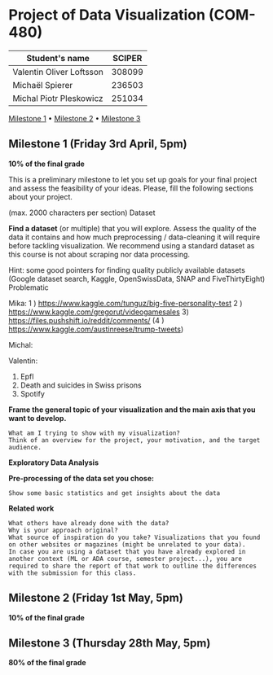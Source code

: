 ﻿# Project of Data Visualization (COM-480)

| Student's name | SCIPER |
| -------------- | ------ |
| Valentin Oliver Loftsson | 308099 |
| Michaël Spierer | 236503 |
| Michal Piotr Pleskowicz | 251034 |

[Milestone 1](#milestone-1-friday-3rd-april-5pm) • [Milestone 2](#milestone-2-friday-1st-may-5pm) • [Milestone 3](#milestone-3-thursday-28th-may-5pm)

## Milestone 1 (Friday 3rd April, 5pm)

**10% of the final grade**

 This is a preliminary milestone to let you set up goals for your final project and assess the feasibility of your ideas. Please, fill the following sections about your project.

(max. 2000 characters per section)
Dataset

**Find a dataset** (or multiple) that you will explore. Assess the quality of the data it contains and how much preprocessing / data-cleaning it will require before tackling visualization. We recommend using a standard dataset as this course is not about scraping nor data processing.

Hint: some good pointers for finding quality publicly available datasets (Google dataset search, Kaggle, OpenSwissData, SNAP and FiveThirtyEight)
Problematic

Mika:
1 ) https://www.kaggle.com/tunguz/big-five-personality-test
2 ) https://www.kaggle.com/gregorut/videogamesales
3) https://files.pushshift.io/reddit/comments/
 (4 ) https://www.kaggle.com/austinreese/trump-tweets)

Michal:


Valentin:
1) Epfl
2) Death and suicides in Swiss prisons
3) Spotify


**Frame the general topic of your visualization and the main axis that you want to develop.**

    What am I trying to show with my visualization?
    Think of an overview for the project, your motivation, and the target audience.

**Exploratory Data Analysis**

**Pre-processing of the data set you chose:**

    Show some basic statistics and get insights about the data

**Related work**

    What others have already done with the data?
    Why is your approach original?
    What source of inspiration do you take? Visualizations that you found on other websites or magazines (might be unrelated to your data).
    In case you are using a dataset that you have already explored in another context (ML or ADA course, semester project...), you are required to share the report of that work to outline the differences with the submission for this class.

## Milestone 2 (Friday 1st May, 5pm)

**10% of the final grade**




## Milestone 3 (Thursday 28th May, 5pm)

**80% of the final grade**

